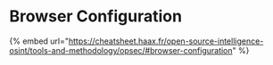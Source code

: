 # Browser Configuration

{% embed url="https://cheatsheet.haax.fr/open-source-intelligence-osint/tools-and-methodology/opsec/#browser-configuration" %}
